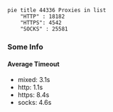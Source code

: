 
```mermaid
pie title 44336 Proxies in list
    "HTTP" : 18182
    "HTTPS": 4542
    "SOCKS" : 25581
```

### Some Info
#### Average Timeout

- mixed: 3.1s
- http: 1.1s
- https: 8.4s
- socks: 4.6s